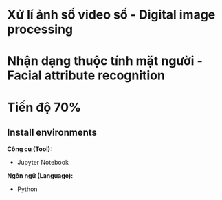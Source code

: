 # Xử lí ảnh số video số - Digital image processing
# Nhận dạng thuộc tính mặt người - Facial attribute recognition
# Tiến độ 70%
## Install environments
**Công cụ (Tool):**<br>
* Jupyter Notebook

**Ngôn ngữ (Language):**<br>
* Python

